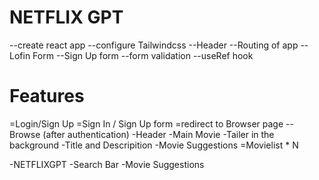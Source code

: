 # NETFLIX GPT

--create react app
--configure Tailwindcss
--Header
--Routing of app
--Lofin Form
--Sign Up form
--form validation
--useRef hook

# Features

=Login/Sign Up
   =Sign In / Sign Up form
   =redirect to Browser page
--Browse (after authentication)
 -Header
 -Main Movie
   -Tailer in the background
   -Title and Descripition
   -Movie Suggestions
     =Movielist * N

-NETFLIXGPT
  -Search Bar
  -Movie Suggestions